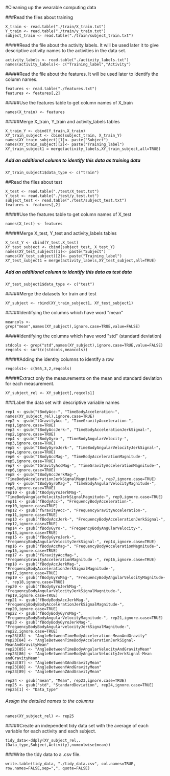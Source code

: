 #Cleaning up the wearable computing data

###Read the files about training
```
X_train <- read.table("./train/X_train.txt")
Y_train <- read.table("./train/y_train.txt")
subject_train <- read.table("./train/subject_train.txt")
```

#####Read the file about the activity labels. It will be used later it to give descriptive activity names to the activities in the data set.
```
activity_labels <- read.table("./activity_labels.txt")
names(activity_labels)<- c("Training_label","Activity")
```
#####Read the file about the features. It will be used later to identify the column names.
```
features <- read.table("./features.txt")
features <- features[,2]
```

#####Use the features table to get column names of X_train
```
names(X_train) <- features
```
#####Merge X_train, Y_train and activity_labels tables

```
X_train_Y <- cbind(Y_train,X_train)
XY_train_subject <- cbind(subject_train, X_train_Y)
names(XY_train_subject)[1]<- paste("Subject")
names(XY_train_subject)[2]<- paste("Training_label")
XY_train_subject1 = merge(activity_labels,XY_train_subject,all=TRUE)
```

##### Add an additional column to identify this data as training data
```
XY_train_subject1$data_type <- c("train")
```
##Read the files about test
```
X_test <- read.table("./test/X_test.txt")
Y_test <- read.table("./test/y_test.txt")
subject_test <- read.table("./test/subject_test.txt")
features <- features[,2]
```
#####Use the features table to get column names of X_test
```
names(X_test) <- features
```

#####Merge X_test, Y_test and activity_labels tables
```
X_test_Y <- cbind(Y_test,X_test)
XY_test_subject <- cbind(subject_test, X_test_Y)
names(XY_test_subject)[1]<- paste("Subject")
names(XY_test_subject)[2]<- paste("Training_label")
XY_test_subject1 = merge(activity_labels,XY_test_subject,all=TRUE)
```

##### Add an additional column to identify this data as test data
```
XY_test_subject1$data_type <- c("test")
```

#####Merge the datasets for train and test
```
XY_subject <- rbind(XY_train_subject1, XY_test_subject1)
```

#####Identifying the columns which have word "mean"
```
meancols <- grep("mean",names(XY_subject),ignore.case=TRUE,value=FALSE)
```

#####Identifying the columns which have word "std" (standard deviation)
```
stdcols <- grep("std",names(XY_subject),ignore.case=TRUE,value=FALSE)
reqcols <- sort(c(stdcols,meancols))
```

#####Adding the identity columns to identify a row
```
reqcols1<- c(565,3,2,reqcols)
```

#####Extract only the measurements on the mean and standard deviation for each measurement. 

```
XY_subject_rel <- XY_subject[,reqcols1]
```

###Label the data set with descriptive variable names
```
rep1 <- gsub("tBodyAcc-", "TimeBodyAcceleration-", names(XY_subject_rel),ignore.case=TRUE)
rep2 <- gsub("tGravityAcc-", "TimeGravityAcceleration-", rep1,ignore.case=TRUE)
rep3 <- gsub("tBodyAccJerk-", "TimeBodyAccelerationJerkSignal-", rep2,ignore.case=TRUE)
rep4 <- gsub("tBodyGyro-", "TimeBodyAngularVelocity-", rep3,ignore.case=TRUE)
rep5 <- gsub("tBodyGyroJerk-", "TimeBodyAngularVelocityJerkSignal-", rep4,ignore.case=TRUE)
rep6 <- gsub("tBodyAccMag-", "TimeBodyAccelerationMagnitude-", rep5,ignore.case=TRUE)
rep7 <- gsub("tGravityAccMag-", "TimeGravityAccelerationMagnitude-", rep6,ignore.case=TRUE)
rep8 <- gsub("tBodyAccJerkMag-", "TimeBodyAccelerationJerkSignalMagnitude-", rep7,ignore.case=TRUE)
rep9 <- gsub("tBodyGyroMag-", "TimeBodyAngularVelocityMagnitude-", rep8,ignore.case=TRUE)
rep10 <- gsub("tBodyGyroJerkMag-", "TimeBodyAngularVelocityJerkSignalMagnitude-", rep9,ignore.case=TRUE)
rep11 <- gsub("fBodyAcc-", "FrequencyBodyAcceleration-", rep10,ignore.case=TRUE)
rep12 <- gsub("fGravityAcc-", "FrequencyGravityAcceleration-", rep11,ignore.case=TRUE)
rep13 <- gsub("fBodyAccJerk-", "FrequencyBodyAccelerationJerkSignal-", rep12,ignore.case=TRUE)
rep14 <- gsub("fBodyGyro-", "FrequencyBodyAngularVelocity-", rep13,ignore.case=TRUE)
rep15 <- gsub("fBodyGyroJerk-", "FrequencyBodyAngularVelocityJerkSignal-", rep14,ignore.case=TRUE)
rep16 <- gsub("fBodyAccMag-", "FrequencyBodyAccelerationMagnitude-", rep15,ignore.case=TRUE)
rep17 <- gsub("fGravityAccMag-", "FrequencyGravityAccelerationMagnitude -", rep16,ignore.case=TRUE)
rep18 <- gsub("fBodyAccJerkMag-", "FrequencyBodyAccelerationJerkSignalMagnitude-", rep17,ignore.case=TRUE)
rep19 <- gsub("fBodyGyroMag-", "FrequencyBodyAngularVelocityMagnitude-", rep18,ignore.case=TRUE)
rep20 <- gsub("fBodyGyroJerkMag-", "FrequencyBodyAngularVelocityJerkSignalMagnitude-", rep19,ignore.case=TRUE)
rep21 <- gsub("fBodyBodyAccJerkMag-", "FrequencyBodyBodyAccelerationJerkSignalMagnitude-", rep20,ignore.case=TRUE)
rep22 <- gsub("fBodyBodyGyroMag-", "FrequencyBodyBodyAngularVelocityMagnitude-", rep21,ignore.case=TRUE)
rep23 <- gsub("fBodyBodyGyroJerkMag-", "FrequencyBodyBodyAngularvelocityJerkSignalMagnitude-", rep22,ignore.case=TRUE)
rep23[83] <- "AngleBetweenTimeBodyAcceleration-MeanAndGravity"                                                 
rep23[84] <- "AngleBetweenTimeBodyAccelerationJerkSignal-MeanAndGravityMean"                                        
rep23[85] <- "AngleBetweenTimeBodyAngularVelocityAndGravityMean"                                            
rep23[86] <- "AngleBetweenTimeBodyAngularVelocityJerkSignal-Mean andGravityMean"                                        
rep23[87] <- "AngleBetweenXAndGravityMean"                                                        
rep23[88] <- "AngleBetweenYAndGravityMean"                                                        
rep23[89] <- "AngleBetweenZAndGravityMean" 

rep24 <- gsub("mean", "Mean", rep23,ignore.case=TRUE)
rep25 <- gsub("std", "StandardDeviation", rep24,ignore.case=TRUE)
rep25[1] <- "Data_type"
```

###### Assign the detailed names to the columns
```
names(XY_subject_rel) <- rep25
```
#####Create an independent tidy data set with the average of each variable for each activity and each subject.
```
tidy_data<-ddply(XY_subject_rel,.(Data_type,Subject,Activity),numcolwise(mean))
```
###Write the tidy data to a .csv file.
```
write.table(tidy_data, "./tidy_data.csv", col.names=TRUE, row.names=FALSE,sep=",", quote=FALSE)
```
